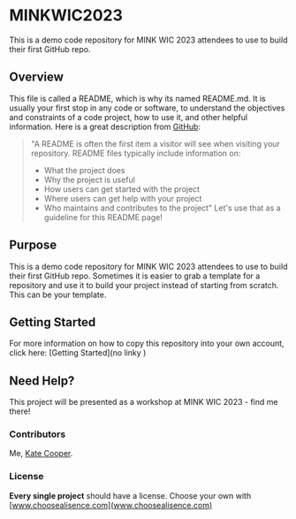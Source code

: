 # MINKWIC2023
This is a demo code repository for MINK WIC 2023 attendees to use to build their first GitHub repo.

## Overview
This file is called a README, which is why its named README.md. It is usually your first stop in any code or software, to understand the objectives and constraints of a code project, how to use it, and other helpful information. Here is a great description from [GitHub](https://docs.github.com/en/repositories/managing-your-repositorys-settings-and-features/customizing-your-repository/about-readmes):  
>"A README is often the first item a visitor will see when visiting your repository. README files typically include information on:
>  - What the project does
>  - Why the project is useful
>  - How users can get started with the project
>  - Where users can get help with your project
>  - Who maintains and contributes to the project"
Let's use that as a guideline for this README page! 

## Purpose
This is a demo code repository for MINK WIC 2023 attendees to use to build their first GitHub repo. Sometimes it is easier to grab a template for a repository and use it to build your project instead of starting from scratch. This can be your template.

## Getting Started
For more information on how to copy this repository into your own account, click here: [Getting Started](no linky )

## Need Help?
This project will be presented as a workshop at MINK WIC 2023 - find me there!

### Contributors
Me, [Kate Cooper](https://www.unomaha.edu/college-of-information-science-and-technology/about/faculty-staff/kate-cooper.php).

### License
**Every single project** should have a license. Choose your own with [www.choosealisence.com](www.choosealisence.com)
